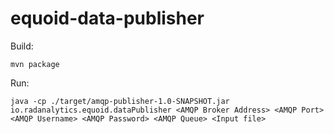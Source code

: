 # equoid-data-publisher

Build:

`mvn package`

Run:

`java -cp ./target/amqp-publisher-1.0-SNAPSHOT.jar io.radanalytics.equoid.dataPublisher <AMQP Broker Address> <AMQP Port> <AMQP Username> <AMQP Password> <AMQP Queue> <Input file>`


